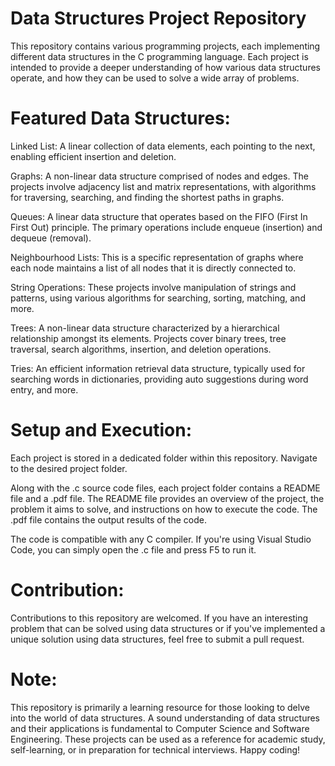 # Data Structures Project Repository
This repository contains various programming projects, each implementing different data structures in the C programming language. Each project is intended to provide a deeper understanding of how various data structures operate, and how they can be used to solve a wide array of problems.

# Featured Data Structures:
Linked List: A linear collection of data elements, each pointing to the next, enabling efficient insertion and deletion.

Graphs: A non-linear data structure comprised of nodes and edges. The projects involve adjacency list and matrix representations, with algorithms for traversing, searching, and finding the shortest paths in graphs.

Queues: A linear data structure that operates based on the FIFO (First In First Out) principle. The primary operations include enqueue (insertion) and dequeue (removal).

Neighbourhood Lists: This is a specific representation of graphs where each node maintains a list of all nodes that it is directly connected to.

String Operations: These projects involve manipulation of strings and patterns, using various algorithms for searching, sorting, matching, and more.

Trees: A non-linear data structure characterized by a hierarchical relationship amongst its elements. Projects cover binary trees, tree traversal, search algorithms, insertion, and deletion operations.

Tries: An efficient information retrieval data structure, typically used for searching words in dictionaries, providing auto suggestions during word entry, and more.

# Setup and Execution:
Each project is stored in a dedicated folder within this repository. Navigate to the desired project folder.

Along with the .c source code files, each project folder contains a README file and a .pdf file. The README file provides an overview of the project, the problem it aims to solve, and instructions on how to execute the code. The .pdf file contains the output results of the code.

The code is compatible with any C compiler. If you're using Visual Studio Code, you can simply open the .c file and press F5 to run it.

# Contribution:
Contributions to this repository are welcomed. If you have an interesting problem that can be solved using data structures or if you've implemented a unique solution using data structures, feel free to submit a pull request.

# Note:
This repository is primarily a learning resource for those looking to delve into the world of data structures. A sound understanding of data structures and their applications is fundamental to Computer Science and Software Engineering. These projects can be used as a reference for academic study, self-learning, or in preparation for technical interviews. Happy coding!
